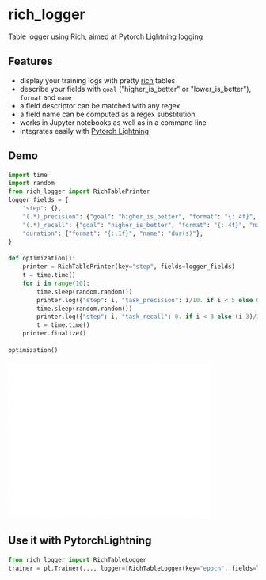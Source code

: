 # rich_logger
Table logger using Rich, aimed at Pytorch Lightning logging

## Features

- display your training logs with pretty [rich](https://github.com/willmcgugan/rich) tables 
- describe your fields with `goal` ("higher_is_better" or "lower_is_better"), `format` and `name`
- a field descriptor can be matched with any regex
- a field name can be computed as a regex substitution
- works in Jupyter notebooks as well as in a command line
- integrates easily with [Pytorch Lightning](https://github.com/PyTorchLightning/pytorch-lightning)

## Demo
```python
import time
import random
from rich_logger import RichTablePrinter
logger_fields = {
    "step": {},
    "(.*)_precision": {"goal": "higher_is_better", "format": "{:.4f}", "name": r"\1_p"},
    "(.*)_recall": {"goal": "higher_is_better", "format": "{:.4f}", "name": r"\1_r"},
    "duration": {"format": "{:.1f}", "name": "dur(s)"},
}

def optimization():
    printer = RichTablePrinter(key="step", fields=logger_fields)
    t = time.time()
    for i in range(10):
        time.sleep(random.random())
        printer.log({"step": i, "task_precision": i/10. if i < 5 else 0.5-(i-5)/10.})
        time.sleep(random.random())
        printer.log({"step": i, "task_recall": 0. if i < 3 else (i-3)/10., "duration": time.time() - t})
        t = time.time()
    printer.finalize()
        
optimization()
```
![Demo](demo.gif)

## Use it with PytorchLightning
```python
from rich_logger import RichTableLogger
trainer = pl.Trainer(..., logger=[RichTableLogger(key="epoch", fields=logger_fields)])
```
